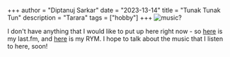 +++
author = "Diptanuj Sarkar"
date = "2023-13-14"
title = "Tunak Tunak Tun"
description = "Tarara"
tags = ["hobby"]
+++
![music?](/images/music.gif)

I don't have anything that I would like to put up here right now - so [here](https://www.last.fm/user/CasioWave) is my last.fm, and [here](https://rateyourmusic.com/~CasioWave) is my RYM. I hope to talk about the music that I listen to here, soon!